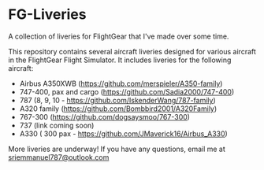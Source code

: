 # FG-Liveries
A collection of liveries for FlightGear that I've made over some time.

This repository contains several aircraft liveries designed for various aircraft in the FlightGear Flight Simulator. It includes liveries for the following aircraft:
  - Airbus A350XWB (https://github.com/merspieler/A350-family)
  - 747-400, pax and cargo (https://github.com/Sadia2000/747-400)
  - 787 (8, 9, 10 - https://github.com/IskenderWang/787-family)
  - A320 family (https://github.com/Bombbird2001/A320Family)
  - 767-300 (https://github.com/dogsaysmoo/767-300)
  - 737 (link coming soon)
  - A330 ( 300 pax - https://github.com/JMaverick16/Airbus_A330)
 
 More liveries are underway! If you have any questions, email me at sriemmanuel787@outlook.com
